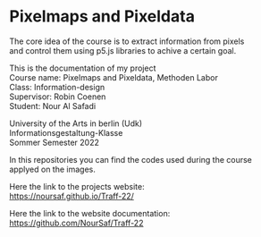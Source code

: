 # Pixelmaps and Pixeldata

The core idea of the course is to extract information from pixels <br>
and control them using p5.js libraries to achive a certain goal.<br>

This is the documentation of my project <br>
Course name: Pixelmaps and Pixeldata, Methoden Labor <br>
Class: Information-design <br>
Supervisor: Robin Coenen <br>
Student: Nour Al Safadi <br>

University of the Arts in berlin (Udk)<br>
Informationsgestaltung-Klasse<br>
Sommer Semester 2022 <br>

In this repositories you can find the codes used during the course <br>
applyed on the images. <br>

Here the link to the projects website: <br>
https://noursaf.github.io/Traff-22/ <br>

Here the link to the website documentation: <br>
https://github.com/NourSaf/Traff-22

